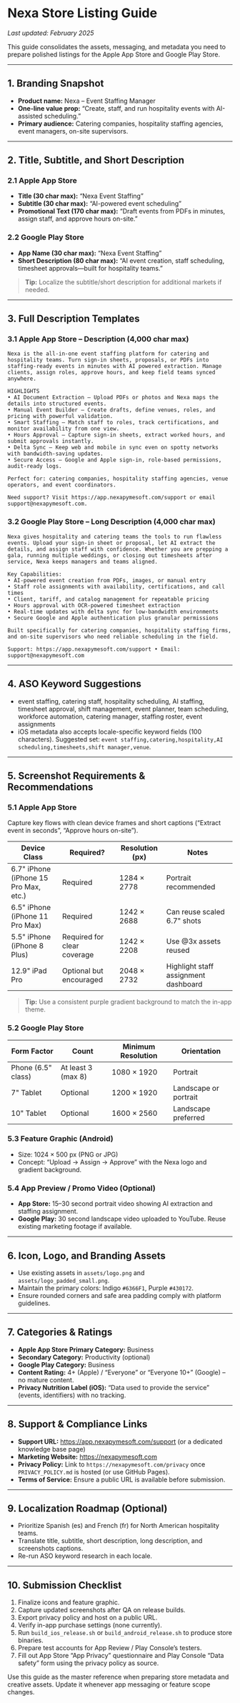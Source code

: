 # Nexa Store Listing Guide

_Last updated: February 2025_

This guide consolidates the assets, messaging, and metadata you need to prepare polished listings for the Apple App Store and Google Play Store.

---

## 1. Branding Snapshot
- **Product name:** Nexa – Event Staffing Manager
- **One-line value prop:** “Create, staff, and run hospitality events with AI-assisted scheduling.”
- **Primary audience:** Catering companies, hospitality staffing agencies, event managers, on-site supervisors.

---

## 2. Title, Subtitle, and Short Description

### 2.1 Apple App Store
- **Title (30 char max):** “Nexa Event Staffing”
- **Subtitle (30 char max):** “AI-powered event scheduling”
- **Promotional Text (170 char max):** “Draft events from PDFs in minutes, assign staff, and approve hours on-site.”

### 2.2 Google Play Store
- **App Name (30 char max):** “Nexa Event Staffing”
- **Short Description (80 char max):** “AI event creation, staff scheduling, timesheet approvals—built for hospitality teams.”

> **Tip:** Localize the subtitle/short description for additional markets if needed.

---

## 3. Full Description Templates

### 3.1 Apple App Store – Description (4,000 char max)
```
Nexa is the all-in-one event staffing platform for catering and hospitality teams. Turn sign-in sheets, proposals, or PDFs into staffing-ready events in minutes with AI powered extraction. Manage clients, assign roles, approve hours, and keep field teams synced anywhere.

HIGHLIGHTS
• AI Document Extraction – Upload PDFs or photos and Nexa maps the details into structured events.
• Manual Event Builder – Create drafts, define venues, roles, and pricing with powerful validation.
• Smart Staffing – Match staff to roles, track certifications, and monitor availability from one view.
• Hours Approval – Capture sign-in sheets, extract worked hours, and submit approvals instantly.
• Delta Sync – Keep web and mobile in sync even on spotty networks with bandwidth-saving updates.
• Secure Access – Google and Apple sign-in, role-based permissions, audit-ready logs.

Perfect for: catering companies, hospitality staffing agencies, venue operators, and event coordinators.

Need support? Visit https://app.nexapymesoft.com/support or email support@nexapymesoft.com.
```

### 3.2 Google Play Store – Long Description (4,000 char max)
```
Nexa gives hospitality and catering teams the tools to run flawless events. Upload your sign-in sheet or proposal, let AI extract the details, and assign staff with confidence. Whether you are prepping a gala, running multiple weddings, or closing out timesheets after service, Nexa keeps managers and teams aligned.

Key Capabilities:
• AI-powered event creation from PDFs, images, or manual entry
• Staff role assignments with availability, certifications, and call times
• Client, tariff, and catalog management for repeatable pricing
• Hours approval with OCR-powered timesheet extraction
• Real-time updates with delta sync for low-bandwidth environments
• Secure Google and Apple authentication plus granular permissions

Built specifically for catering companies, hospitality staffing firms, and on-site supervisors who need reliable scheduling in the field.

Support: https://app.nexapymesoft.com/support • Email: support@nexapymesoft.com
```

---

## 4. ASO Keyword Suggestions
- event staffing, catering staff, hospitality scheduling, AI staffing, timesheet approval, shift management, event planner, team scheduling, workforce automation, catering manager, staffing roster, event assignments
- iOS metadata also accepts locale-specific keyword fields (100 characters). Suggested set: `event staffing,catering,hospitality,AI scheduling,timesheets,shift manager,venue`.

---

## 5. Screenshot Requirements & Recommendations

### 5.1 Apple App Store
Capture key flows with clean device frames and short captions (“Extract event in seconds”, “Approve hours on-site”).

| Device Class | Required? | Resolution (px) | Notes |
| --- | --- | --- | --- |
| 6.7" iPhone (iPhone 15 Pro Max, etc.) | Required | 1284 × 2778 | Portrait recommended |
| 6.5" iPhone (iPhone 11 Pro Max) | Required | 1242 × 2688 | Can reuse scaled 6.7" shots |
| 5.5" iPhone (iPhone 8 Plus) | Required for clear coverage | 1242 × 2208 | Use @3x assets reused |
| 12.9" iPad Pro | Optional but encouraged | 2048 × 2732 | Highlight staff assignment dashboard |

> **Tip:** Use a consistent purple gradient background to match the in-app theme.

### 5.2 Google Play Store
| Form Factor | Count | Minimum Resolution | Orientation |
| --- | --- | --- | --- |
| Phone (6.5" class) | At least 3 (max 8) | 1080 × 1920 | Portrait |
| 7" Tablet | Optional | 1200 × 1920 | Landscape or portrait |
| 10" Tablet | Optional | 1600 × 2560 | Landscape preferred |

### 5.3 Feature Graphic (Android)
- Size: 1024 × 500 px (PNG or JPG)
- Concept: “Upload → Assign → Approve” with the Nexa logo and gradient background.

### 5.4 App Preview / Promo Video (Optional)
- **App Store:** 15–30 second portrait video showing AI extraction and staffing assignment.
- **Google Play:** 30 second landscape video uploaded to YouTube. Reuse existing marketing footage if available.

---

## 6. Icon, Logo, and Branding Assets
- Use existing assets in `assets/logo.png` and `assets/logo_padded_small.png`.
- Maintain the primary colors: Indigo `#6366F1`, Purple `#430172`.
- Ensure rounded corners and safe area padding comply with platform guidelines.

---

## 7. Categories & Ratings
- **Apple App Store Primary Category:** Business
- **Secondary Category:** Productivity (optional)
- **Google Play Category:** Business
- **Content Rating:** 4+ (Apple) / “Everyone” or “Everyone 10+” (Google) – no mature content.
- **Privacy Nutrition Label (iOS):** “Data used to provide the service” (events, identifiers) with no tracking.

---

## 8. Support & Compliance Links
- **Support URL:** https://app.nexapymesoft.com/support (or a dedicated knowledge base page)
- **Marketing Website:** https://nexapymesoft.com
- **Privacy Policy:** Link to `https://nexapymesoft.com/privacy` once `PRIVACY_POLICY.md` is hosted (or use GitHub Pages).
- **Terms of Service:** Ensure a public URL is available before submission.

---

## 9. Localization Roadmap (Optional)
- Prioritize Spanish (es) and French (fr) for North American hospitality teams.
- Translate title, subtitle, short description, long description, and screenshots captions.
- Re-run ASO keyword research in each locale.

---

## 10. Submission Checklist
1. Finalize icons and feature graphic.
2. Capture updated screenshots after QA on release builds.
3. Export privacy policy and host on a public URL.
4. Verify in-app purchase settings (none currently).
5. Run `build_ios_release.sh` or `build_android_release.sh` to produce store binaries.
6. Prepare test accounts for App Review / Play Console’s testers.
7. Fill out App Store “App Privacy” questionnaire and Play Console “Data safety” form using the privacy policy as source.

Use this guide as the master reference when preparing store metadata and creative assets. Update it whenever app messaging or feature scope changes.
